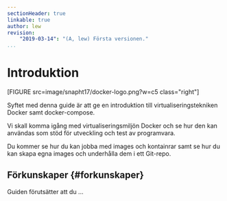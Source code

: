 ```yaml
---
sectionHeader: true
linkable: true
author: lew
revision:
    "2019-03-14": "(A, lew) Första versionen."
...
```

Introduktion
==================================

[FIGURE src=image/snapht17/docker-logo.png?w=c5 class="right"]

Syftet med denna guide är att ge en introduktion till virtualiseringstekniken Docker samt docker-compose.

Vi skall komma igång med virtualiseringsmiljön Docker och se hur den kan användas som stöd för utveckling och test av programvara.

Du kommer se hur du kan jobba med images och kontainrar samt se hur du kan skapa egna images och underhålla dem i ett Git-repo.

<!--more-->



Förkunskaper {#forkunskaper}
-----------------------------------

Guiden förutsätter att du ...
